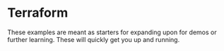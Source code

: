 # Terraform
These examples are meant as starters for expanding upon for demos or further learning. These will quickly get you up and running. 